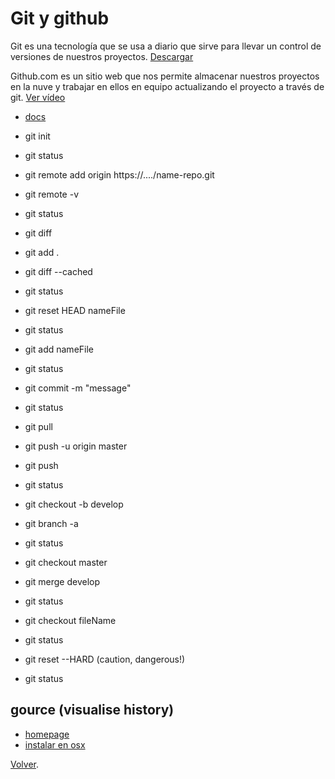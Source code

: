 # Git y github

Git es una tecnología que se usa a diario que sirve para llevar un control de versiones de nuestros proyectos. [Descargar](https://git-scm.com/)

Github.com es un sitio web que nos permite almacenar nuestros proyectos en la nuve y trabajar en ellos en equipo actualizando el proyecto a través de git. [Ver vídeo](https://www.youtube.com/watch?v=w3jLJU7DT5E)

- [docs](https://services.github.com/on-demand/downloads/github-git-cheat-sheet.pdf)

- git init
- git status
- git remote add origin https://..../name-repo.git
- git remote -v
- git status
- git diff
- git add .
- git diff --cached
- git status
- git reset HEAD nameFile
- git status
- git add nameFile
- git status
- git commit -m "message"
- git status
- git pull
- git push -u origin master
- git push
- git status
- git checkout -b develop
- git branch -a
- git status
- git checkout master
- git merge develop
- git status
- git checkout fileName
- git status
- git reset --HARD (caution, dangerous!)
- git status

## gource (visualise history)

- [homepage](http://gource.io/)
- [instalar en osx](http://www.fullybaked.co.uk/articles/getting-gource-running-on-osx)

[Volver](../../course/setup.md).
